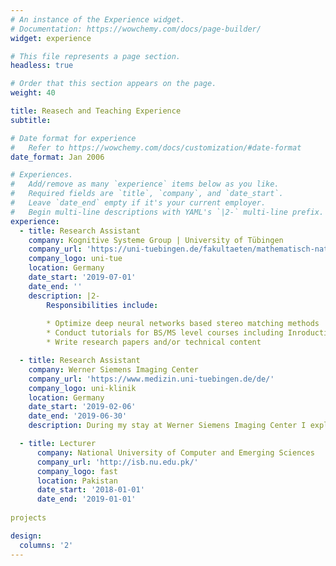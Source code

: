 ```yaml
---
# An instance of the Experience widget.
# Documentation: https://wowchemy.com/docs/page-builder/
widget: experience

# This file represents a page section.
headless: true

# Order that this section appears on the page.
weight: 40

title: Reasech and Teaching Experience
subtitle:

# Date format for experience
#   Refer to https://wowchemy.com/docs/customization/#date-format
date_format: Jan 2006

# Experiences.
#   Add/remove as many `experience` items below as you like.
#   Required fields are `title`, `company`, and `date_start`.
#   Leave `date_end` empty if it's your current employer.
#   Begin multi-line descriptions with YAML's `|2-` multi-line prefix.
experience:
  - title: Research Assistant
    company: Kognitive Systeme Group | University of Tübingen
    company_url: 'https://uni-tuebingen.de/fakultaeten/mathematisch-naturwissenschaftliche-fakultaet/fachbereiche/informatik/lehrstuehle/kognitive-systeme/'
    company_logo: uni-tue
    location: Germany
    date_start: '2019-07-01'
    date_end: ''
    description: |2-
        Responsibilities include:
        
        * Optimize deep neural networks based stereo matching methods
        * Conduct tutorials for BS/MS level courses including Inroduction to Neural Networks, Artifical Intelligence, Current Topics in Deep Neural Networks _etc._
        * Write research papers and/or technical content

  - title: Research Assistant
    company: Werner Siemens Imaging Center
    company_url: 'https://www.medizin.uni-tuebingen.de/de/'
    company_logo: uni-klinik
    location: Germany
    date_start: '2019-02-06'
    date_end: '2019-06-30'
    description: During my stay at Werner Siemens Imaging Center I explored deep learning methods for medical imaging. Specifically, I worked on magnetic resonance imaging (MRI) and positron emission tomography (PET) imaging datasets and explored deep learning methods for classification and segmentation of brain tumor images.

  - title: Lecturer
      company: National University of Computer and Emerging Sciences
      company_url: 'http://isb.nu.edu.pk/'
      company_logo: fast
      location: Pakistan
      date_start: '2018-01-01'
      date_end: '2019-01-01'
  
projects

design:
  columns: '2'
---
```

